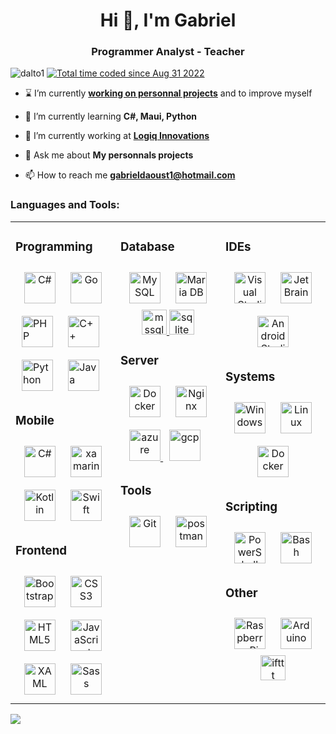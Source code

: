 <h1 align="center">Hi 👋, I'm Gabriel</h1>
<h3 align="center">Programmer Analyst - Teacher</h3>

<p align="left"> 
<img src="https://komarev.com/ghpvc/?username=dalto1&label=Profile%20views&color=0e75b6&style=flat" alt="dalto1" /> 
<a href="https://wakatime.com/@0d671e19-f91a-46f1-89d3-a299e36bd0dd"><img src="https://wakatime.com/badge/user/0d671e19-f91a-46f1-89d3-a299e36bd0dd.svg" alt="Total time coded since Aug 31 2022" /></a>
</p>

- ⌛ I’m currently **[working on personnal projects](https://wakatime.com/@dalto)** and to improve myself

- 🌱 I’m currently learning **C#, Maui, Python**

- 🔭 I’m currently working at **[Logiq Innovations](https://www.logiq.ca/)**

- 💬 Ask me about **My personnals projects**

- 📫 How to reach me **gabrieldaoust1@hotmail.com**

<h3 align="left">Languages and Tools:</h3>
<table><tr><td valign="top" width="33%">

### Programming  
<div align="center">  
<a href="https://docs.microsoft.com/en-us/dotnet/csharp/" target="_blank"><img style="margin: 10px" src="https://profilinator.rishav.dev/skills-assets/csharp-original.svg" alt="C#" height="50" /></a>  
<a href="https://go.dev/" target="_blank"><img style="margin: 10px" src="https://profilinator.rishav.dev/skills-assets/go-original.svg" alt="Go" height="50" /></a>  
</div>  
<a href="https://www.php.net/" target="_blank"><img style="margin: 10px" src="https://profilinator.rishav.dev/skills-assets/php-original.svg" alt="PHP" height="50" /></a>  
<a href="https://www.cplusplus.com/" target="_blank"><img style="margin: 10px" src="https://profilinator.rishav.dev/skills-assets/cplusplus-original.svg" alt="C++" height="50" /></a>  
<a href="https://www.python.org/" target="_blank"><img style="margin: 10px" src="https://profilinator.rishav.dev/skills-assets/python-original.svg" alt="Python" height="50" /></a>  
<a href="https://www.java.com/" target="_blank"><img style="margin: 10px" src="https://profilinator.rishav.dev/skills-assets/java-original-wordmark.svg" alt="Java" height="50" /></a>  

### Mobile  
<div align="center">
<a href="https://docs.microsoft.com/en-us/dotnet/csharp/" target="_blank"><img style="margin: 10px" src="https://profilinator.rishav.dev/skills-assets/csharp-original.svg" alt="C#" height="50" /></a>  
<a href="https://dotnet.microsoft.com/apps/xamarin" target="_blank"> <img style="margin: 10px" src="https://raw.githubusercontent.com/detain/svg-logos/780f25886640cef088af994181646db2f6b1a3f8/svg/xamarin.svg" alt="xamarin" height="50"/> </a>
<a href="https://kotlinlang.org/" target="_blank"><img style="margin: 10px" src="https://profilinator.rishav.dev/skills-assets/kotlinlang-icon.svg" alt="Kotlin" height="50" /></a>  
<a href="https://developer.apple.com/swift/" target="_blank"><img style="margin: 10px" src="https://profilinator.rishav.dev/skills-assets/swift-original-wordmark.svg" alt="Swift" height="50" /></a>  
</div>

### Frontend  
<div align="center">  
<a href="https://getbootstrap.com/docs/3.4/javascript/" target="_blank"><img style="margin: 10px" src="https://profilinator.rishav.dev/skills-assets/bootstrap-plain.svg" alt="Bootstrap" height="50" /></a>  
<a href="https://www.w3schools.com/css/" target="_blank"><img style="margin: 10px" src="https://profilinator.rishav.dev/skills-assets/css3-original-wordmark.svg" alt="CSS3" height="50" /></a>  
<a href="https://en.wikipedia.org/wiki/HTML5" target="_blank"><img style="margin: 10px" src="https://profilinator.rishav.dev/skills-assets/html5-original-wordmark.svg" alt="HTML5" height="50" /></a>  
<a href="https://www.javascript.com/" target="_blank"><img style="margin: 10px" src="https://profilinator.rishav.dev/skills-assets/javascript-original.svg" alt="JavaScript" height="50" /></a>  
<a href="https://docs.microsoft.com/en-us/dotnet/desktop/wpf/xaml/" target="_blank"><img style="margin: 10px" src="https://profilinator.rishav.dev/skills-assets/xaml.png" alt="XAML" height="50" /></a>  
<a href="https://sass-lang.com/" target="_blank"><img style="margin: 10px" src="https://profilinator.rishav.dev/skills-assets/sass-original.svg" alt="Sass" height="50" /></a>  
</div>  
</td><td valign="top" width="33%">

### Database  
<div align="center">  
<a href="https://www.mysql.com/" target="_blank"><img style="margin: 10px" src="https://profilinator.rishav.dev/skills-assets/mysql-original-wordmark.svg" alt="MySQL" height="50" /></a>  
<a href="https://mariadb.org/" target="_blank"><img style="margin: 10px" src="https://profilinator.rishav.dev/skills-assets/mariadb.png" alt="Maria DB" height="50" /></a>    <a href="https://www.microsoft.com/en-us/sql-server" target="_blank" rel="noreferrer"> <img src="https://www.svgrepo.com/show/303229/microsoft-sql-server-logo.svg" alt="mssql" width="40" height="40"/>   <a href="https://www.sqlite.org/" target="_blank" rel="noreferrer"> <img src="https://www.vectorlogo.zone/logos/sqlite/sqlite-icon.svg" alt="sqlite" width="40" height="40"/> </a>
</div>

### Server
<div align="center"> 
<a href="https://www.docker.com/" target="_blank"><img style="margin: 10px" src="https://profilinator.rishav.dev/skills-assets/docker-original-wordmark.svg" alt="Docker" height="50" /></a>  
<a href="https://www.nginx.com/" target="_blank"><img style="margin: 10px" src="https://profilinator.rishav.dev/skills-assets/nginx-original.svg" alt="Nginx" height="50" /></a>  
<a href="https://azure.microsoft.com/en-in/" target="_blank" rel="noreferrer"> <img src="https://www.vectorlogo.zone/logos/microsoft_azure/microsoft_azure-icon.svg" alt="azure" height="50"/> </a> 
  <a href="https://cloud.google.com" target="_blank" rel="noreferrer"> <img style="margin: 10px" src="https://www.vectorlogo.zone/logos/google_cloud/google_cloud-icon.svg" alt="gcp" height="50"/> </a>
</div> 

### Tools 
<div align="center">  
<a href="https://github.com/" target="_blank"><img style="margin: 10px" src="https://profilinator.rishav.dev/skills-assets/git-scm-icon.svg" alt="Git" height="50" /></a>  
  <a href="https://postman.com" target="_blank" rel="noreferrer"> <img style="margin: 10px" src="https://www.vectorlogo.zone/logos/getpostman/getpostman-icon.svg" alt="postman" height="50"/> </a> 
</div>

</td><td valign="top" width="33%">

### IDEs
<div align="center">
<a href="https://visualstudio.microsoft.com/" target="_blank"><img style="margin: 10px" src="https://cdn.jsdelivr.net/gh/devicons/devicon/icons/visualstudio/visualstudio-plain.svg" alt="Visual Studio" height="50" /></a>  
<a href="https://www.jetbrains.com/" target="_blank"><img style="margin: 10px" src="https://cdn.jsdelivr.net/gh/devicons/devicon/icons/jetbrains/jetbrains-original.svg" alt="JetBrains" height="50" /></a>  
<a href="https://developer.android.com/studio" target="_blank"><img style="margin: 10px" src="https://cdn.jsdelivr.net/gh/devicons/devicon/icons/androidstudio/androidstudio-original.svg" alt="Android Studio" height="50" /></a>  
</div>

### Systems  
<div align="center">   
<a href="https://www.microsoft.com/" target="_blank"><img style="margin: 10px" src="https://cdn.jsdelivr.net/gh/devicons/devicon/icons/windows8/windows8-original.svg" alt="Windows" height="50" /></a>  
<a href="https://www.linux.org/" target="_blank"><img style="margin: 10px" src="https://cdn.jsdelivr.net/gh/devicons/devicon/icons/linux/linux-original.svg" alt="Linux" height="50" /></a>  
  <a href="https://www.docker.com/" target="_blank"><img style="margin: 10px" src="https://profilinator.rishav.dev/skills-assets/docker-original-wordmark.svg" alt="Docker" height="50" /></a>  
</div>  

### Scripting  
<div align="center">  
<a href="https://docs.microsoft.com/en-us/powershell/" target="_blank"><img style="margin: 10px" src="https://profilinator.rishav.dev/skills-assets/powershell.png" alt="PowerShell" height="50" /></a>  
<a href="https://www.gnu.org/software/bash/" target="_blank"><img style="margin: 10px" src="https://profilinator.rishav.dev/skills-assets/gnu_bash-icon.svg" alt="Bash" height="50" /></a>  
</div>  



### Other  
<div align="center">  
<a href="https://www.raspberrypi.org/" target="_blank"><img style="margin: 10px" src="https://profilinator.rishav.dev/skills-assets/raspberrypi.png" alt="Raspberry Pi" height="50" /></a>  
<a href="https://www.arduino.cc/" target="_blank"><img style="margin: 10px" src="https://profilinator.rishav.dev/skills-assets/arduino.png" alt="Arduino" height="50" /></a> <a href="https://ifttt.com/" target="_blank" rel="noreferrer"> <img src="https://www.vectorlogo.zone/logos/ifttt/ifttt-ar21.svg" alt="ifttt" width="40" height="40"/> </a>   
</div>

</td></tr></table>  

<a href="https://wakatime.com"><img src="https://wakatime.com/share/@dalto/4c906652-f6da-4867-bc65-94ae98dcb3c9.png" /></a>
